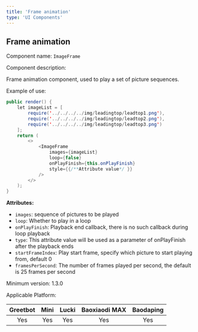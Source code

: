 ```yaml
---
title: 'Frame animation'
type: 'UI Components'
---
```


## Frame animation

Component name: `ImageFrame`

Component description: 

Frame animation component, used to play a set of picture sequences.

Example of use:
```java
public render() {
    let imageList = [
        require('../../../../img/leadingtop/leadtop1.png'),
        require('../../../../img/leadingtop/leadtop2.png'),
        require('../../../../img/leadingtop/leadtop3.png')
    ];
    return (
        <>
            <ImageFrame
                images={imageList}
                loop={false}
                onPlayFinish={this.onPlayFinish}
                style={{/**Attribute value*/ }}
            />
        </>
    );
}
```

**Attributes:**

- `images`: sequence of pictures to be played
- `loop`: Whether to play in a loop
- `onPlayFinish`: Playback end callback, there is no such callback during loop playback
- `type`: This attribute value will be used as a parameter of onPlayFinish after the playback ends
- `startFrameIndex`: Play start frame, specify which picture to start playing from, default 0
- `framesPerSecond`: The number of frames played per second, the default is 25 frames per second

Minimum version: 1.3.0

Applicable Platform:

<div class="fixed-table bordered-table">

|Greetbot|Mini|Lucki|Baoxiaodi MAX|Baodaping|
|:-:|:-:|:-:|:-:|:-:|
|Yes|Yes|Yes|Yes|Yes|

</div>
